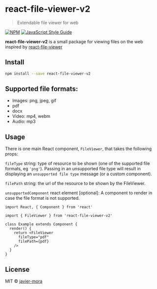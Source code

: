 # react-file-viewer-v2

> Extendable file viewer for web

[![NPM](https://img.shields.io/npm/v/react-file-viewer-v2.svg)](https://www.npmjs.com/package/react-file-viewer-v2) [![JavaScript Style Guide](https://img.shields.io/badge/code_style-standard-brightgreen.svg)](https://standardjs.com)

**react-file-viewer-v2** is a small package for viewing files on the web inspired by [react-file-viewer](https://github.com/plangrid/react-file-viewer)

## Install

```bash
npm install --save react-file-viewer-v2
```

## Supported file formats:

 - Images: png, jpeg, gif
 - pdf
 - docx
 - Video: mp4, webm
 - Audio: mp3
## Usage
There is one main React component, `FileViewer`, that takes the following props:

`fileType` string: type of resource to be shown (one of the supported file
formats, eg `'png'`). Passing in an unsupported file type will result in displaying
an `unsupported file type` message (or a custom component).

`filePath` string: the url of the resource to be shown by the FileViewer.

`unsupportedComponent` react element [optional]: A component to render in case
the file format is not supported.

```tsx
import React, { Component } from 'react'

import { FileViewer } from 'react-file-viewer-v2'

class Example extends Component {
  render() {
    return <FileViewer
      fileType="pdf"
      filePath={pdf}
    />
  }
}
```

## License

MIT © [javier-mora](https://github.com/javier-mora)
